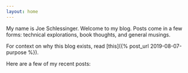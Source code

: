 ```yaml
---
layout: home
---
```

My name is Joe Schlessinger. Welcome to my blog. Posts come in a few forms: technical explorations, book thoughts, and general musings.

For context on why this blog exists, read [this]({% post_url 2019-08-07-purpose %}).

Here are a few of my recent posts:
